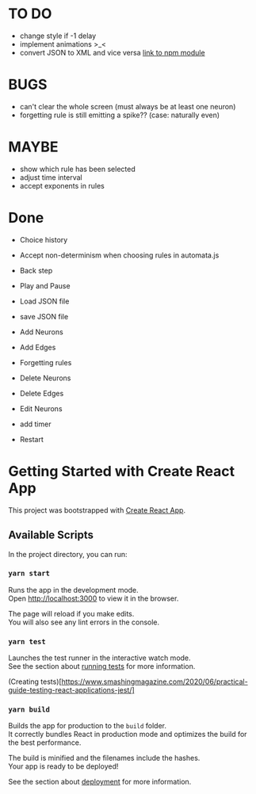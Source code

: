 # TO DO
- change style if -1 delay
- implement animations >_<
- convert JSON to XML and vice versa [link to npm module](https://www.npmjs.com/package/xml-js)

# BUGS
- can't clear the whole screen (must always be at least one neuron)
- forgetting rule is still emitting a spike?? (case: naturally even)

# MAYBE
- show which rule has been selected
- adjust time interval
- accept exponents in rules

# Done
- Choice history
- Accept non-determinism when choosing rules in automata.js
- Back step
- Play and Pause
- Load JSON file
- save JSON file
- Add Neurons
- Add Edges
- Forgetting rules

- Delete Neurons
- Delete Edges
- Edit Neurons
- add timer
- Restart

# Getting Started with Create React App

This project was bootstrapped with [Create React App](https://github.com/facebook/create-react-app).

## Available Scripts

In the project directory, you can run:

### `yarn start`

Runs the app in the development mode.\
Open [http://localhost:3000](http://localhost:3000) to view it in the browser.

The page will reload if you make edits.\
You will also see any lint errors in the console.

### `yarn test`

Launches the test runner in the interactive watch mode.\
See the section about [running tests](https://facebook.github.io/create-react-app/docs/running-tests) for more information.

(Creating tests)[https://www.smashingmagazine.com/2020/06/practical-guide-testing-react-applications-jest/]

### `yarn build`

Builds the app for production to the `build` folder.\
It correctly bundles React in production mode and optimizes the build for the best performance.

The build is minified and the filenames include the hashes.\
Your app is ready to be deployed!

See the section about [deployment](https://facebook.github.io/create-react-app/docs/deployment) for more information.

